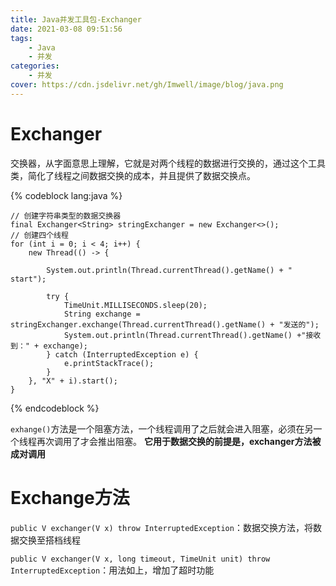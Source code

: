 ```yaml
---
title: Java并发工具包-Exchanger
date: 2021-03-08 09:51:56
tags:
    - Java
    - 并发
categories:
    - 并发
cover: https://cdn.jsdelivr.net/gh/Imwell/image/blog/java.png
---
```

# Exchanger
交换器，从字面意思上理解，它就是对两个线程的数据进行交换的，通过这个工具类，简化了线程之间数据交换的成本，并且提供了数据交换点。

{% codeblock lang:java %}
    
    // 创建字符串类型的数据交换器 
    final Exchanger<String> stringExchanger = new Exchanger<>();
    // 创建四个线程
    for (int i = 0; i < 4; i++) {
        new Thread(() -> {
    
            System.out.println(Thread.currentThread().getName() + " start");
    
            try {
                TimeUnit.MILLISECONDS.sleep(20);
                String exchange = stringExchanger.exchange(Thread.currentThread().getName() + "发送的");
                System.out.println(Thread.currentThread().getName() +"接收到：" + exchange);
            } catch (InterruptedException e) {
                e.printStackTrace();
            }
        }, "X" + i).start();
    }
{% endcodeblock %}

`exhange()`方法是一个阻塞方法，一个线程调用了之后就会进入阻塞，必须在另一个线程再次调用了才会推出阻塞。
**它用于数据交换的前提是，exchanger方法被成对调用**

# Exchange方法
`public V exchanger(V x) throw InterruptedException`：数据交换方法，将数据交换至搭档线程

`public V exchanger(V x, long timeout, TimeUnit unit) throw InterruptedException`：用法如上，增加了超时功能

